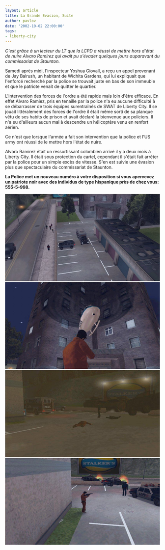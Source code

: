 ```yaml
---
layout: article
title: La Grande Evasion, Suite
author: pavlov
date: '2002-10-02 22:00:00'
tags:
- liberty-city
---
```


_C'est grâce à un lecteur du LT que la LCPD a réussi de mettre hors d'état de nuire Alvaro Ramirez qui avait pu s'évader quelques jours auparavant du commissariat de Staunton._

Samedi après midi, l'inspecteur Yoshua Giovall, a reçu un appel provenant de Jay Balrush, un habitant de Wichita Gardens, qui lui expliquait que l'enforcé recherché par la police se trouvait juste en bas de son immeuble et que le patriote venait de quitter le quartier.

L'intervention des forces de l'ordre a été rapide mais loin d'être efficace. En effet Alvaro Ramiez, pris en tenaille par la police n'a eu aucune difficulté à se débarrasser de trois équipes surentraînés de SWAT de Liberty City. Il se jouait littéralement des forces de l'ordre il était même sorti de sa planque vêtu de ses habits de prison et avait déclaré la bienvenue aux policiers. Il n'a eu d'ailleurs aucun mal à descendre un hélicoptère venu en renfort aérien.

Ce n'est que lorsque l'armée a fait son intervention que la police et l'US army ont réussi de le mettre hors l'état de nuire.

Alvaro Ramirez était un ressortissant colombien arrivé il y a deux mois à Liberty City. Il était sous protection du cartel, cependant il s'était fait arrêter par la police pour un simple excès de vitesse. S'en est suivie une évasion plus que spectaculaire du commissariat de Staunton.

**La Police met un nouveau numéro à votre disposition si vous apercevez un patriote noir avec des individus de type hispanique près de chez vous: 555-5-998.**

![](/content/images/v1/user23/pos01.jpg)
![](/content/images/v1/user23/pos02.jpg)
![](/content/images/v1/user23/pos03.jpg)
![](/content/images/v1/user23/pos04.jpg)